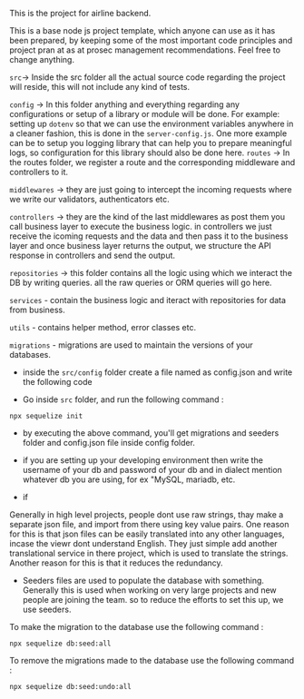 This is the project for airline backend.

This is a base node js project template, which anyone can use as it has been prepared, by keeping some of the most important code principles and project
pran at as at prosec
management recommendations. Feel free to change anything.

`src`→ Inside the src folder all the actual source code regarding the project will reside, this will not include any kind of tests.

`config` → In this folder anything and everything regarding any configurations or setup of a library or module will be done. For example: setting up `dotenv` so that we can use the environment variables anywhere in a cleaner fashion, this is done in the `server-config.js`. One more example can be to setup you logging library that can help you to prepare meaningful logs, so configuration for this library should also be done here.
`routes` → In the routes folder, we register a route and the corresponding middleware and controllers to it.

`middlewares` → they are just going to intercept the incoming requests where we write our validators, authenticators etc.

`controllers` → they are the kind of the last middlewares as post them you call business layer to execute the business logic. in controllers we just receive the icoming requests and the data and then pass it to the business layer and once business layer returns the output, we structure the API response in controllers and send the output.

`repositories` → this folder contains all the logic using which we interact the DB by writing queries. all the raw queries or ORM queries will go here.

`services` - contain the business logic and iteract with repositories for data from business.

`utils` - contains helper method, error classes etc.

`migrations` - migrations are used to maintain the versions of your databases.

- inside the `src/config` folder create a file named as config.json and write the following code

- Go inside `src` folder, and run the following command :

```
npx sequelize init
```

- by executing the above command, you'll get migrations and seeders folder and config.json file inside config folder.

- if you are setting up your developing environment then write the username of your db and password of your db and in dialect mention whatever db you are using, for ex "MySQL, mariadb, etc.

- if

Generally in high level projects, people dont use raw strings, thay make a separate json file, and import from there using key value pairs. One reason for this is that json files can be easily translated into any other languages, incase the viewr dont understand English. They just simple add another translational service in there project, which is used to translate the strings. Another reason for this is that it reduces the redundancy.

- Seeders files are used to populate the database with something. Generally this is used when working on very large projects and new people are joining the team. so to reduce the efforts to set this up, we use seeders.

To make the migration to the database use the following command :

```
npx sequelize db:seed:all
```

To remove the migrations made to the database use the following command :

```
npx sequelize db:seed:undo:all
```
